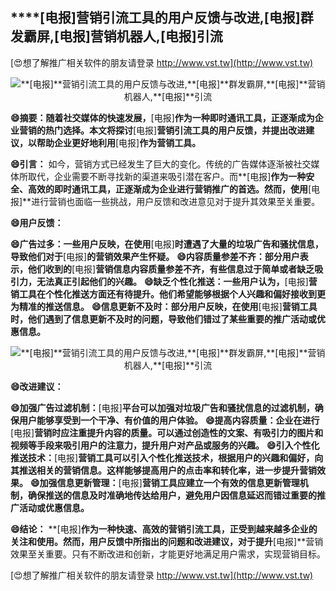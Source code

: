 ## ****[电报]**营销引流工具的用户反馈与改进,**[电报]**群发霸屏,**[电报]**营销机器人,**[电报]**引流**

[😍想了解推广相关软件的朋友请登录 http://www.vst.tw](http://www.vst.tw)

 <center><img src="https://vst.tw/MP4/tuiguang/png/3.png" alt="**[电报]**营销引流工具的用户反馈与改进,**[电报]**群发霸屏,**[电报]**营销机器人,**[电报]**引流"></center>

**😄摘要：随着社交媒体的快速发展，**[电报]**作为一种即时通讯工具，正逐渐成为企业营销的热门选择。本文将探讨**[电报]**营销引流工具的用户反馈，并提出改进建议，以帮助企业更好地利用**[电报]**作为营销工具。**

**😄引言：**
如今，营销方式已经发生了巨大的变化。传统的广告媒体逐渐被社交媒体所取代，企业需要不断寻找新的渠道来吸引潜在客户。而**[电报]**作为一种安全、高效的即时通讯工具，正逐渐成为企业进行营销推广的首选。然而，使用**[电报]**进行营销也面临一些挑战，用户反馈和改进意见对于提升其效果至关重要。

**😄用户反馈：**

**😄广告过多：一些用户反映，在使用**[电报]**时遭遇了大量的垃圾广告和骚扰信息，导致他们对于**[电报]**的营销效果产生怀疑。**
**😄内容质量参差不齐：部分用户表示，他们收到的**[电报]**营销信息内容质量参差不齐，有些信息过于简单或者缺乏吸引力，无法真正引起他们的兴趣。**
**😄缺乏个性化推送：一些用户认为，**[电报]**营销工具在个性化推送方面还有待提升。他们希望能够根据个人兴趣和偏好接收到更为精准的推送信息。**
**😄信息更新不及时：部分用户反映，在使用**[电报]**营销工具时，他们遇到了信息更新不及时的问题，导致他们错过了某些重要的推广活动或优惠信息。**

 <center><img src="https://vst.tw/MP4/tuiguang/png/3.png" alt="**[电报]**营销引流工具的用户反馈与改进,**[电报]**群发霸屏,**[电报]**营销机器人,**[电报]**引流"></center>

**😄改进建议：**

**😄加强广告过滤机制：**[电报]**平台可以加强对垃圾广告和骚扰信息的过滤机制，确保用户能够享受到一个干净、有价值的用户体验。**
**😄提高内容质量：企业在进行**[电报]**营销时应注重提升内容的质量。可以通过创造性的文案、有吸引力的图片和视频等手段来吸引用户的注意力，提升用户对产品或服务的兴趣。**
**😄引入个性化推送技术：**[电报]**营销工具可以引入个性化推送技术，根据用户的兴趣和偏好，向其推送相关的营销信息。这样能够提高用户的点击率和转化率，进一步提升营销效果。**
**😄加强信息更新管理：**[电报]**营销工具应建立一个有效的信息更新管理机制，确保推送的信息及时准确地传达给用户，避免用户因信息延迟而错过重要的推广活动或优惠信息。**

**😄结论：**
**[电报]**作为一种快速、高效的营销引流工具，正受到越来越多企业的关注和使用。然而，用户反馈中所指出的问题和改进建议，对于提升**[电报]**营销效果至关重要。只有不断改进和创新，才能更好地满足用户需求，实现营销目标。

[😍想了解推广相关软件的朋友请登录 http://www.vst.tw](http://www.vst.tw)



